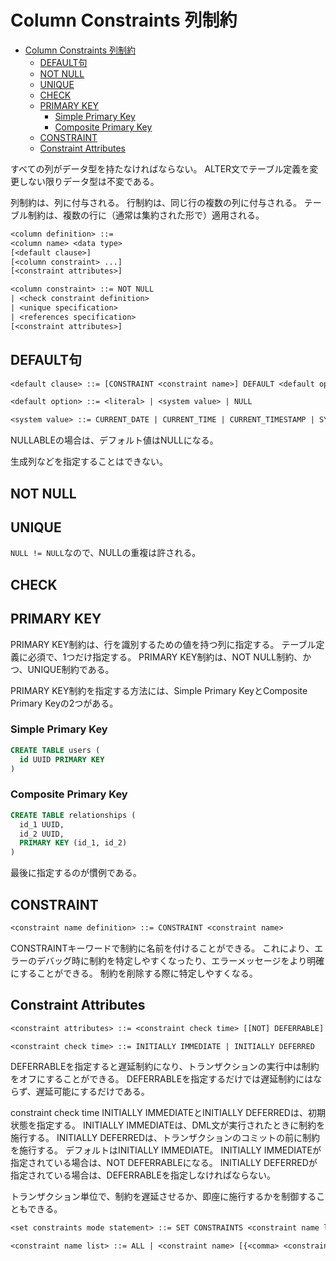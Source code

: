 # Column Constraints 列制約

- [Column Constraints 列制約](#column-constraints-列制約)
  - [DEFAULT句](#default句)
  - [NOT NULL](#not-null)
  - [UNIQUE](#unique)
  - [CHECK](#check)
  - [PRIMARY KEY](#primary-key)
    - [Simple Primary Key](#simple-primary-key)
    - [Composite Primary Key](#composite-primary-key)
  - [CONSTRAINT](#constraint)
  - [Constraint Attributes](#constraint-attributes)

すべての列がデータ型を持たなければならない。
ALTER文でテーブル定義を変更しない限りデータ型は不変である。

列制約は、列に付与される。
行制約は、同じ行の複数の列に付与される。
テーブル制約は、複数の行に（通常は集約された形で）適用される。

```txt
<column definition> ::=
<column name> <data type>
[<default clause>]
[<column constraint> ...]
[<constraint attributes>]

<column constraint> ::= NOT NULL
| <check constraint definition>
| <unique specification>
| <references specification>
[<constraint attributes>]
```

## DEFAULT句

```txt
<default clause> ::= [CONSTRAINT <constraint name>] DEFAULT <default option>

<default option> ::= <literal> | <system value> | NULL

<system value> ::= CURRENT_DATE | CURRENT_TIME | CURRENT_TIMESTAMP | SYSTEM_USER | SESSION_USER | CURRENT_USER
```

NULLABLEの場合は、デフォルト値はNULLになる。

生成列などを指定することはできない。

## NOT NULL

## UNIQUE

`NULL != NULL`なので、NULLの重複は許される。

## CHECK

## PRIMARY KEY

PRIMARY KEY制約は、行を識別するための値を持つ列に指定する。
テーブル定義に必須で、1つだけ指定する。
PRIMARY KEY制約は、NOT NULL制約、かつ、UNIQUE制約である。

PRIMARY KEY制約を指定する方法には、Simple Primary KeyとComposite Primary Keyの2つがある。

### Simple Primary Key

```sql
CREATE TABLE users (
  id UUID PRIMARY KEY
)
```

### Composite Primary Key

```sql
CREATE TABLE relationships (
  id_1 UUID,
  id_2 UUID,
  PRIMARY KEY (id_1, id_2)
)
```

最後に指定するのが慣例である。

## CONSTRAINT

```txt
<constraint name definition> ::= CONSTRAINT <constraint name>
```

CONSTRAINTキーワードで制約に名前を付けることができる。
これにより、エラーのデバッグ時に制約を特定しやすくなったり、エラーメッセージをより明確にすることができる。
制約を削除する際に特定しやすくなる。

## Constraint Attributes

```txt
<constraint attributes> ::= <constraint check time> [[NOT] DEFERRABLE] | [NOT] DEFERRABLE [<constraint check time>]

<constraint check time> ::= INITIALLY IMMEDIATE | INITIALLY DEFERRED
```

DEFERRABLEを指定すると遅延制約になり、トランザクションの実行中は制約をオフにすることができる。
DEFERRABLEを指定するだけでは遅延制約にはならず、遅延可能にするだけである。

constraint check time
INITIALLY IMMEDIATEとINITIALLY DEFERREDは、初期状態を指定する。
INITIALLY IMMEDIATEは、DML文が実行されたときに制約を施行する。
INITIALLY DEFERREDは、トランザクションのコミットの前に制約を施行する。
デフォルトはINITIALLY IMMEDIATE。
INITIALLY IMMEDIATEが指定されている場合は、NOT DEFERRABLEになる。
INITIALLY DEFERREDが指定されている場合は、DEFERRABLEを指定しなければならない。

トランザクション単位で、制約を遅延させるか、即座に施行するかを制御することもできる。

```txt
<set constraints mode statement> ::= SET CONSTRAINTS <constraint name list> {DEFERRED | IMMEDIATE}

<constraint name list> ::= ALL | <constraint name> [{<comma> <constraint name>} ...]
```
